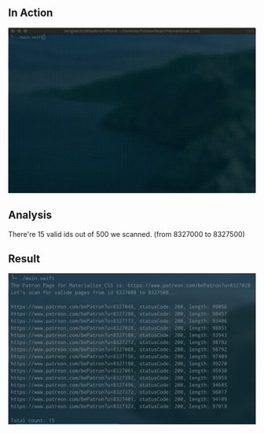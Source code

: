 ## In Action
![animatic](https://github.com/zenglekidd/PatreonScan/blob/master/animatic.gif)

## Analysis
There're 15 valid ids out of 500 we scanned. (from 8327000 to 8327500)

## Result

<img src="https://github.com/zenglekidd/PatreonScan/blob/master/Result.png"></img>
